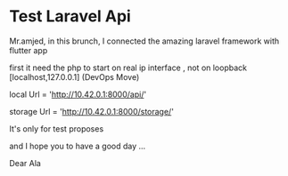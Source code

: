 <!--! next.js for Kids   -->

# Test Laravel Api

Mr.amjed, in this brunch, I connected the amazing laravel framework with flutter app

first it need the php to start on real ip interface , not on loopback [localhost,127.0.0.1] (DevOps Move)

local Url = 'http://10.42.0.1:8000/api/'

storage Url = 'http://10.42.0.1:8000/storage/'

It's only for test proposes

and I hope you to have a good day ...

Dear Ala
